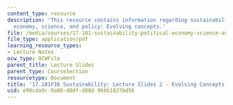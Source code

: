 ```yaml
---
content_type: resource
description: 'This resource contains information regarding sustainability: political
  economy, science, and policy: Evolving concepts.'
file: /media/courses/17-181-sustainability-political-economy-science-and-policy-fall-2016/e90cda9c9a00d0dfd88d96bb1837bd56_MIT17_181F16_Week2.pdf
file_type: application/pdf
learning_resource_types:
- Lecture Notes
ocw_type: OCWFile
parent_title: Lecture Slides
parent_type: CourseSection
resourcetype: Document
title: '17.181F16 Sustainability: Lecture Slides 2 - Evolving Concepts'
uid: e90cda9c-9a00-d0df-d88d-96bb1837bd56
---
```

